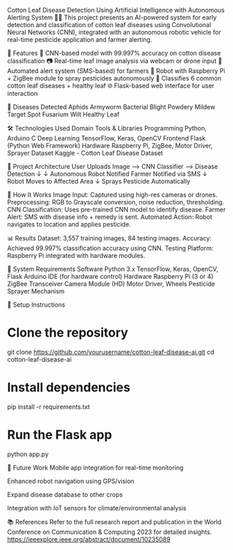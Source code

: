 Cotton Leaf Disease Detection Using Artificial Intelligence with Autonomous Alerting System 🌱🤖
This project presents an AI-powered system for early detection and classification of cotton leaf diseases using Convolutional Neural Networks (CNN), integrated with an autonomous robotic vehicle for real-time pesticide application and farmer alerting.

📌 Features
🧠 CNN-based model with 99.997% accuracy on cotton disease classification
📷 Real-time leaf image analysis via webcam or drone input
📡 Automated alert system (SMS-based) for farmers
🤖 Robot with Raspberry Pi + ZigBee module to spray pesticides autonomously
🌿 Classifies 6 common cotton leaf diseases + healthy leaf
🌐 Flask-based web interface for user interaction

🧪 Diseases Detected
Aphids
Armyworm
Bacterial Blight
Powdery Mildew
Target Spot
Fusarium Wilt
Healthy Leaf

🛠️ Technologies Used
Domain	Tools & Libraries
Programming	Python, Arduino C
Deep Learning	TensorFlow, Keras, OpenCV
Frontend	Flask (Python Web Framework)
Hardware	Raspberry Pi, ZigBee, Motor Driver, Sprayer
Dataset	Kaggle - Cotton Leaf Disease Dataset

🚀 Project Architecture
User Uploads Image --> CNN Classifier --> Disease Detection
       ↓                                  ↓
Autonomous Robot Notified         Farmer Notified via SMS
       ↓
Robot Moves to Affected Area
       ↓
Sprays Pesticide Automatically

🧩 How It Works
Image Input: Captured using high-res cameras or drones.
Preprocessing: RGB to Grayscale conversion, noise reduction, thresholding.
CNN Classification: Uses pre-trained CNN model to identify disease.
Farmer Alert: SMS with disease info + remedy is sent.
Automated Action: Robot navigates to location and applies pesticide.

📊 Results
Dataset: 3,557 training images, 84 testing images.
Accuracy: Achieved 99.997% classification accuracy using CNN.
Testing Platform: Raspberry Pi integrated with hardware modules.

🧱 System Requirements
Software
Python 3.x
TensorFlow, Keras, OpenCV, Flask
Arduino IDE (for hardware control)
Hardware
Raspberry Pi (3 or 4)
ZigBee Transceiver
Camera Module (HD)
Motor Driver, Wheels
Pesticide Sprayer Mechanism

🧪 Setup Instructions
# Clone the repository
git clone https://github.com/yourusername/cotton-leaf-disease-ai.git
cd cotton-leaf-disease-ai

# Install dependencies
pip install -r requirements.txt

# Run the Flask app
python app.py

📱 Future Work
Mobile app integration for real-time monitoring

Enhanced robot navigation using GPS/vision

Expand disease database to other crops

Integration with IoT sensors for climate/environmental analysis

📚 References
Refer to the full research report and publication in the World Conference on Communication & Computing 2023 for detailed insights.
https://ieeexplore.ieee.org/abstract/document/10235089

